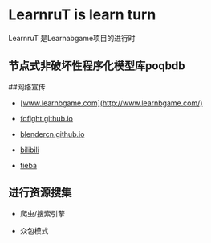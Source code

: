 # LearnruT is learn turn

LearnruT 是Learnabgame项目的进行时

## 节点式非破坏性程序化模型库poqbdb





##网络宣传
*	[www.learnbgame.com](http://www.learnbgame.com/)

*	[fofight.github.io](https://fofight.github.io/)

*	[blendercn.github.io](https://blendercn.github.io/)

*	[bilibili](https://space.bilibili.com/267499384)

*	[tieba](https://tieba.baidu.com/f?kw=learnbgame&fr=index)

## 进行资源搜集

*	爬虫/搜索引擎

*	众包模式
